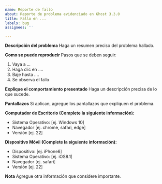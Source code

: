 ```yaml
---
name: Reporte de fallo
about: Reporte de problema evidenciado en Ghost 3.3.0
title: Fallo en ...
labels: bug
assignees: ''

---
```


**Descripción del problema**
Haga un resumen preciso del problema hallado.

**Como se puede reproducir**
Pasos que se deben seguir:
1. Vaya a ...
2. Haga clic en  ....
3. Baje hasta ....
4. Se observa el fallo

**Explique el comportamiento presentado**
Haga un descripción precisa de lo que sucede.

**Pantallazos**
Si aplican, agregue los pantallazos que expliquen el problema.

**Computador de Escritorio (Complete la siguiente información):**
 - Sistema Operativo: [ej. Windows 10]
 - Navegador [ej. chrome, safari, edge]
 - Versión [ej. 22]

**Dispositivo Móvil (Complete la siguiente información):**
 - Dispositivo: [ej. iPhone6]
 - Sistema Operativo: [ej. iOS8.1]
 - Navegador [ej. safari]
 - Versión [ej. 22]

**Nota**
Agregue otra información que considere importante.
